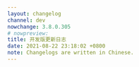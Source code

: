```yaml
---
layout: changelog
channel: dev
nowchange: 3.8.0.305
# nowpreview:
title: 开发版更新日志
date: 2021-08-22 23:18:02 +0800
note: Changelogs are written in Chinese.
---
```

